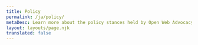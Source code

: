 ```yaml
---
title: Policy
permalink: /ja/policy/
metaDesc: Learn more about the policy stances held by Open Web Advocacy.
layout: layouts/page.njk
translated: false
---
```


